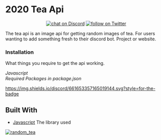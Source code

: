 # 2020 Tea Api

<p align="center">
    <a href="https://discordapp.com/invite/cJR6jRd">
        <img src="https://img.shields.io/discord/661653357165019144?logo=discord"
            alt="chat on Discord"></a>
    <a href="https://twitter.com/intent/follow?screen_name=aniwuey">
        <img src="https://img.shields.io/twitter/follow/aniwuey?style=social&logo=twitter"
            alt="follow on Twitter"></a>
</p>


<p>The tea api is an image api for getting random images of <span>tea</span>. For users wanting to add something fresh to their discord bot. Project or website.</p>

### Installation
What things you require to get the api working.

*Javascript*<br>
*Required Packages in package.json*

https://img.shields.io/discord/661653357165019144.svg?style=for-the-badge

## Built With

* [Javascript](https://discord.js.org/#/) The library used

<a href="#"><img src="https://upload.wikimedia.org/wikipedia/commons/3/37/Nice_Cup_of_Tea.jpg" title="Tea" alt="random_tea"></a>
